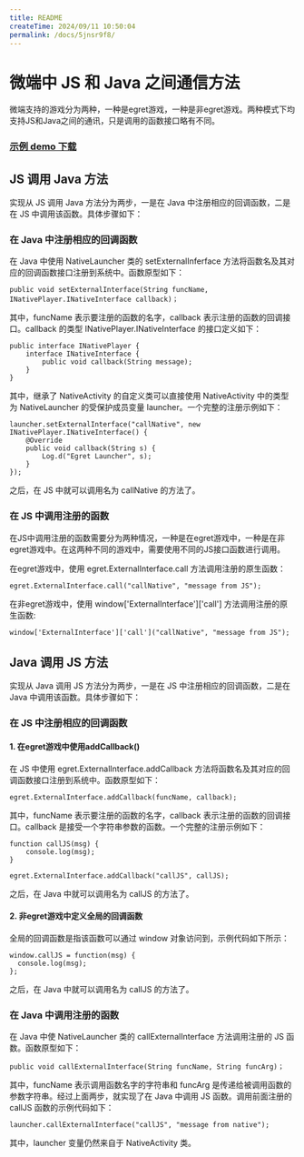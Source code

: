 ```yaml
---
title: README
createTime: 2024/09/11 10:50:04
permalink: /docs/5jnsr9f8/
---
```

# 微端中 JS 和 Java 之间通信方法

微端支持的游戏分为两种，一种是egret游戏，一种是非egret游戏。两种模式下均支持JS和Java之间的通讯，只是调用的函数接口略有不同。

### [示例 demo 下载](http://tool.egret-labs.org/microclient/doc/zip/jsToJava_v3.zip)

## JS 调用 Java 方法

实现从 JS 调用 Java 方法分为两步，一是在 Java 中注册相应的回调函数，二是在 JS 中调用该函数。具体步骤如下：

### 在 Java 中注册相应的回调函数

在 Java 中使用 NativeLauncher 类的 setExternalInferface 方法将函数名及其对应的回调函数接口注册到系统中。函数原型如下：

```
public void setExternalInterface(String funcName, INativePlayer.INativeInterface callback)；
```

其中，funcName 表示要注册的函数的名字，callback 表示注册的函数的回调接口。callback 的类型 INativePlayer.INativeInterface 的接口定义如下：

```
public interface INativePlayer {
    interface INativeInterface {
        public void callback(String message);
    }
}
```

其中，继承了 NativeActivity 的自定义类可以直接使用 NativeActivity 中的类型为 NativeLauncher 的受保护成员变量 launcher。一个完整的注册示例如下：

```
launcher.setExternalInterface("callNative", new INativePlayer.INativeInterface() {
    @Override
    public void callback(String s) {
        Log.d("Egret Launcher", s);
    }
});
```

之后，在 JS 中就可以调用名为 callNative 的方法了。

### 在 JS 中调用注册的函数

在JS中调用注册的函数需要分为两种情况，一种是在egret游戏中，一种是在非egret游戏中。在这两种不同的游戏中，需要使用不同的JS接口函数进行调用。

在egret游戏中，使用 egret.ExternalInterface.call 方法调用注册的原生函数：

```
egret.ExternalInterface.call("callNative", "message from JS");
```
在非egret游戏中，使用 window['ExternalInterface']['call'] 方法调用注册的原生函数:

```
window['ExternalInterface']['call']("callNative", "message from JS");
```

## Java 调用 JS 方法

实现从 Java 调用 JS 方法分为两步，一是在 JS 中注册相应的回调函数，二是在 Java 中调用该函数。具体步骤如下：

### 在 JS 中注册相应的回调函数

#### 1. 在egret游戏中使用addCallback()

在 JS 中使用 egret.ExternalInterface.addCallback 方法将函数名及其对应的回调函数接口注册到系统中。函数原型如下：

```
egret.ExternalInterface.addCallback(funcName, callback);
```

其中，funcName 表示要注册的函数的名字，callback 表示注册的函数的回调接口。callback 是接受一个字符串参数的函数。一个完整的注册示例如下：

```
function callJS(msg) {
    console.log(msg);
}

egret.ExternalInterface.addCallback("callJS", callJS);
```

之后，在 Java 中就可以调用名为 callJS 的方法了。

#### 2. 非egret游戏中定义全局的回调函数

全局的回调函数是指该函数可以通过 window 对象访问到，示例代码如下所示：

```
window.callJS = function(msg) {
  console.log(msg);
};
```

之后，在 Java 中就可以调用名为 callJS 的方法了。

### 在 Java 中调用注册的函数

在 Java 中使 NativeLauncher 类的 callExternalInterface 方法调用注册的 JS 函数。函数原型如下：

```
public void callExternalInterface(String funcName, String funcArg)；
```

其中，funcName 表示调用函数名字的字符串和 funcArg 是传递给被调用函数的参数字符串。经过上面两步，就实现了在 Java 中调用 JS 函数。调用前面注册的 callJS 函数的示例代码如下：

```
launcher.callExternalInterface("callJS", "message from native");
```

其中，launcher 变量仍然来自于 NativeActivity 类。

